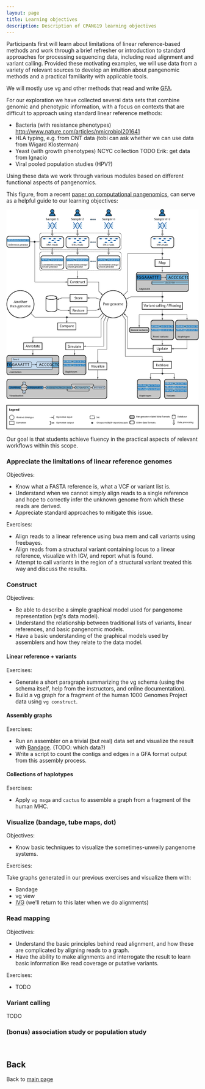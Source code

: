 ```yaml
---
layout: page
title: Learning objectives
description: Description of CPANG19 learning objectives
---
```


Participants first will learn about limitations of linear reference-based methods and work through a brief refresher or introduction to standard approaches for processing sequencing data, including read alignment and variant calling.
Provided these motivating examples, we will use data from a variety of relevant sources to develop an intuition about pangenomic methods and a practical familiarity with applicable tools.

We will mostly use vg and other methods that read and write [GFA](https://github.com/GFA-spec/GFA-spec).

For our exploration we have collected several data sets that combine genomic and phenotypic information, with a focus on contexts that are difficult to approach using standard linear reference methods:

* Bacteria (with resistance phenotypes) http://www.nature.com/articles/nmicrobiol201641
* HLA typing, e.g. from ONT data (tobi can ask whether we can use data from Wigard Klosterman)
* Yeast (with growth phenotypes) NCYC collection TODO Erik: get data from Ignacio
* Viral pooled population studies (HPV?)

Using these data we work through various modules based on different functional aspects of pangenomics.

This figure, from a recent [paper on computational pangenomics](https://doi.org/10.1093/bib/bbw089), can serve as a helpful guide to our learning objectives:

![Pangenomics operations](https://raw.githubusercontent.com/Pfern/PANGenomics/master/images/operations.png)

Our goal is that students achieve fluency in the practical aspects of relevant workflows within this scope.


### Appreciate the limitations of linear reference genomes

Objectives:

- Know what a FASTA reference is, what a VCF or variant list is.
- Understand when we cannot simply align reads to a single reference and hope to correctly infer the unknown genome from which these reads are derived.
- Appreciate standard approaches to mitigate this issue.

Exercises:

- Align reads to a linear reference using bwa mem and call variants using freebayes.
- Align reads from a structural variant containing locus to a linear reference, visualize with IGV, and report what is found.
- Attempt to call variants in the region of a structural variant treated this way and discuss the results.


### Construct

Objectives:

- Be able to describe a simple graphical model used for pangenome representation (vg's data model).
- Understand the relationship between traditional lists of variants, linear references, and basic pangenomic models.
- Have a basic understanding of the graphical models used by assemblers and how they relate to the data model.


#### Linear reference + variants

Exercises:

- Generate a short paragraph summarizing the vg schema (using the schema itself, help from the instructors, and online documentation).
- Build a vg graph for a fragment of the human 1000 Genomes Project data using `vg construct`.


#### Assembly graphs

Exercises:

- Run an assembler on a trivial (but real) data set and visualize the result with [Bandage](https://github.com/rrwick/Bandage). (TODO: which data?)
- Write a script to count the contigs and edges in a GFA format output from this assembly process.

#### Collections of haplotypes

Exercises:

- Apply `vg msga` and `cactus` to assemble a graph from a fragment of the human MHC.

### Visualize (bandage, tube maps, dot)

Objectives:

- Know basic techniques to visualize the sometimes-unweily pangenome systems.

Exercises:

Take graphs generated in our previous exercises and visualize them with:

- Bandage
- vg view
- [IVG](https://vgteam.github.io/sequenceTubeMap/) (we'll return to this later when we do alignments)

### Read mapping

Objectives:

- Understand the basic principles behind read alignment, and how these are complicated by aligning reads to a graph.
- Have the ability to make alignments and interrogate the result to learn basic information like read coverage or putative variants.

Exercises:

- TODO

### Variant calling

TODO

### (bonus) association study or population study

<br/>

## Back

Back to [main page](../index.md)
